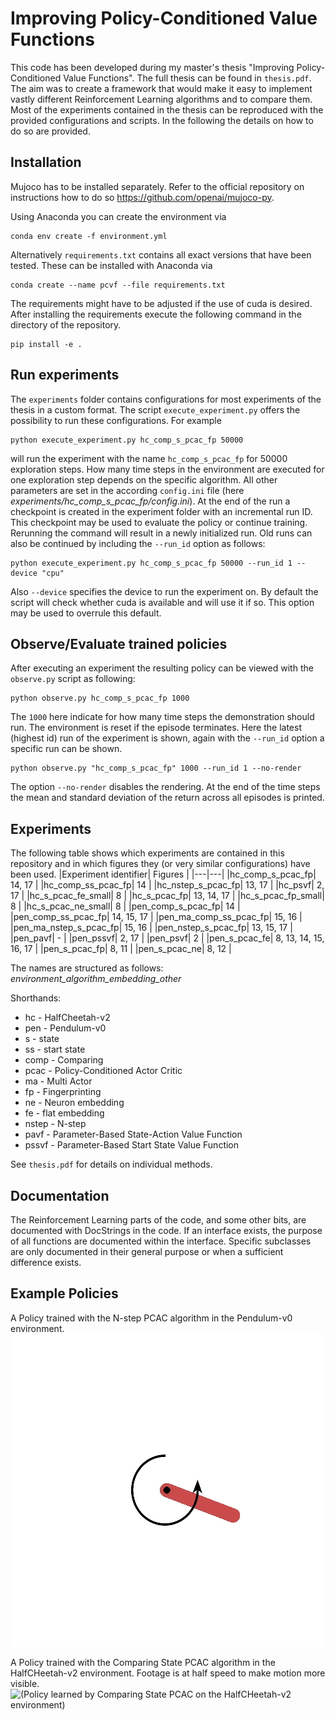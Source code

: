 
# Improving Policy-Conditioned Value Functions
This code has been developed during my master's thesis "Improving Policy-Conditioned Value Functions". The full thesis can be found in `thesis.pdf`. The aim was to create a framework that would make it easy to implement vastly different Reinforcement Learning algorithms and to compare them. Most of the experiments contained in the thesis can be reproduced with the provided configurations and scripts. In the following the details on how to do so are provided.

## Installation
Mujoco has to be installed separately. Refer to the official repository on instructions how to do so https://github.com/openai/mujoco-py. <p>
Using Anaconda you can create the environment via 
```
conda env create -f environment.yml
```
Alternatively `requirements.txt` contains all exact versions that have been tested. These can be installed with Anaconda via
```
conda create --name pcvf --file requirements.txt
```
The requirements might have to be adjusted if the use of cuda is desired. 
After installing the requirements execute the following command in the directory of the repository.
```
pip install -e .
```


## Run experiments
The `experiments` folder contains configurations for most experiments of the thesis in a custom format. The script `execute_experiment.py` offers the possibility to run these configurations. For example 
```
python execute_experiment.py hc_comp_s_pcac_fp 50000
```
will run the experiment with the name `hc_comp_s_pcac_fp` for 50000 exploration steps. How many time steps in the environment are executed for one exploration step depends on the specific algorithm. All other parameters are set in the according `config.ini` file (here *experiments/hc_comp_s_pcac_fp/config.ini*). At the end of the run a checkpoint is created in the experiment folder with an incremental run ID. This checkpoint may be used to evaluate the policy or continue training. Rerunning the command will result in a newly initialized run. Old runs can also be continued by including the `--run_id` option as follows:
```
python execute_experiment.py hc_comp_s_pcac_fp 50000 --run_id 1 --device "cpu"
```
Also `--device` specifies the device to run the experiment on. By default the script will check whether cuda is available and will use it if so. This option may be used to overrule this default.

## Observe/Evaluate trained policies
After executing an experiment the resulting policy can be viewed with the `observe.py` script as following:
```
python observe.py hc_comp_s_pcac_fp 1000
```
The `1000` here indicate for how many time steps the demonstration should run. The environment is reset if the episode terminates. Here the latest (highest id) run of the experiment is shown, again with the `--run_id` option a specific run can be shown.
```
python observe.py "hc_comp_s_pcac_fp" 1000 --run_id 1 --no-render
```
The option `--no-render` disables the rendering. At the end of the time steps the mean and standard deviation of the return across all episodes is printed.

## Experiments
The following table shows which experiments are contained in this repository and in which figures they (or very similar configurations) have been used. 
|Experiment identifier| Figures |
|---|---|
|hc_comp_s_pcac_fp| 14, 17 |
|hc_comp_ss_pcac_fp| 14 |
|hc_nstep_s_pcac_fp| 13, 17 |
|hc_psvf| 2, 17 |
|hc_s_pcac_fe_small| 8 |
|hc_s_pcac_fp| 13, 14, 17 |
|hc_s_pcac_fp_small| 8 |
|hc_s_pcac_ne_small| 8 |
|pen_comp_s_pcac_fp| 14 |
|pen_comp_ss_pcac_fp| 14, 15, 17 |
|pen_ma_comp_ss_pcac_fp| 15, 16 |
|pen_ma_nstep_s_pcac_fp| 15, 16 |
|pen_nstep_s_pcac_fp| 13, 15, 17 |
|pen_pavf| - |
|pen_pssvf| 2, 17 |
|pen_psvf| 2 |
|pen_s_pcac_fe| 8, 13, 14, 15, 16, 17 |
|pen_s_pcac_fp| 8, 11 |
|pen_s_pcac_ne| 8, 12 |

The names are structured as follows: *environment_algorithm_embedding_other*
<p>Shorthands:
<ul>
    <li>hc - HalfCheetah-v2
    <li>pen - Pendulum-v0
    <li>s - state
    <li>ss - start state
    <li>comp - Comparing
    <li>pcac - Policy-Conditioned Actor Critic
    <li>ma - Multi Actor
    <li>fp - Fingerprinting
    <li>ne - Neuron embedding
    <li>fe - flat embedding
    <li>nstep - N-step
    <li>pavf - Parameter-Based State-Action Value Function
    <li>pssvf - Parameter-Based Start State Value Function
</ul>

See `thesis.pdf` for details on individual methods.

## Documentation
The Reinforcement Learning parts of the code, and some other bits, are documented with DocStrings in the code. If an interface exists, the purpose of all functions are documented within the interface. Specific subclasses are only documented in their general purpose or when a sufficient difference exists.

## Example Policies
A Policy trained with the N-step PCAC algorithm in the Pendulum-v0 environment.
![(Policy learned by N-step PCAC on the Pendulum-v0 environment)](./animations/n-step_pcac_pendulum.gif)

A Policy trained with the Comparing State PCAC algorithm in the HalfCHeetah-v2 environment. Footage is at half speed to make motion more visible.
![(Policy learned by Comparing State PCAC on the HalfCHeetah-v2 environment)](./animations/comp_s_pcac_hc.gif)
